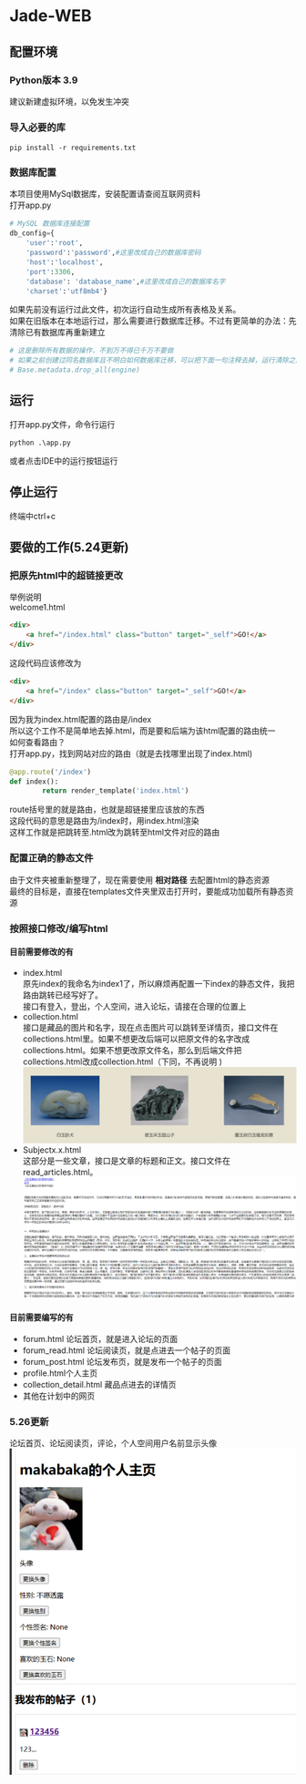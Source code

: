 # Jade-WEB
## 配置环境
### Python版本 3.9
建议新建虚拟环境，以免发生冲突
### 导入必要的库
~~~
pip install -r requirements.txt
~~~
### 数据库配置
本项目使用MySql数据库，安装配置请查阅互联网资料  
打开app.py
~~~python
# MySQL 数据库连接配置
db_config={
    'user':'root',
    'password':'password',#这里改成自己的数据库密码
    'host':'localhost',
    'port':3306,
    'database': 'database_name',#这里改成自己的数据库名字
    'charset':'utf8mb4'}
~~~
如果先前没有运行过此文件，初次运行自动生成所有表格及关系。  
如果在旧版本在本地运行过，那么需要进行数据库迁移。不过有更简单的办法：先清除已有数据库再重新建立  
~~~python
# 这是删除所有数据的操作，不到万不得已千万不要做
# 如果之前创建过同名数据库且不明白如何数据库迁移，可以把下面一句注释去掉，运行清除之前的表并创建新表，然后记得加上注释
# Base.metadata.drop_all(engine)
~~~

## 运行
打开app.py文件，命令行运行
~~~
python .\app.py
~~~
或者点击IDE中的运行按钮运行
## 停止运行
终端中ctrl+c
## 要做的工作(5.24更新)
### 把原先html中的超链接更改
举例说明  
welcome1.html
~~~html
<div>
    <a href="/index.html" class="button" target="_self">GO!</a>
</div>
~~~
这段代码应该修改为
~~~html
<div>
    <a href="/index" class="button" target="_self">GO!</a>
</div>
~~~
因为我为index.html配置的路由是/index  
所以这个工作不是简单地去掉.html，而是要和后端为该html配置的路由统一  
如何查看路由？  
打开app.py，找到网站对应的路由（就是去找哪里出现了index.html)
~~~python
@app.route('/index')
def index():
        return render_template('index.html')
~~~
route括号里的就是路由，也就是超链接里应该放的东西  
这段代码的意思是路由为/index时，用index.html渲染  
这样工作就是把跳转至.html改为跳转至html文件对应的路由  
### 配置正确的静态文件  
由于文件夹被重新整理了，现在需要使用 **相对路径** 去配置html的静态资源  
最终的目标是，直接在templates文件夹里双击打开时，要能成功加载所有静态资源
### 按照接口修改/编写html  
  
#### 目前需要修改的有
- index.html  
  原先index的我命名为index1了，所以麻烦再配置一下index的静态文件，我把路由跳转已经写好了。  
  接口有登入，登出，个人空间，进入论坛，请接在合理的位置上
- collection.html  
  接口是藏品的图片和名字，现在点击图片可以跳转至详情页，接口文件在collections.html里。如果不想更改后端可以把原文件的名字改成collections.html。如果不想更改原文件名，那么到后端文件把collections.html改成collection.html（下同，不再说明 )  
  <img src="readme.img/collections.png">
- Subjectx.x.html  
  这部分是一些文章，接口是文章的标题和正文。接口文件在read_articles.html。
  <img src="readme.img/articles.png">
#### 目前需要编写的有
- forum.html 论坛首页，就是进入论坛的页面
- forum_read.html 论坛阅读页，就是点进去一个帖子的页面
- forum_post.html 论坛发布页，就是发布一个帖子的页面
- profile.html个人主页
- collection_detail.html 藏品点进去的详情页
- 其他在计划中的网页

### 5.26更新
论坛首页、论坛阅读页，评论，个人空间用户名前显示头像
<img src="readme.img/avator.png">


